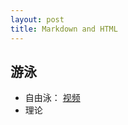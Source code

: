 ```yaml
---
layout: post
title: Markdown and HTML
---
```


## 游泳
- 自由泳： [视频](http://v.ifeng.com/vblog/others/201202/3cdf678b-4e2b-7610-2776-baf8682932e7.shtml)
- 理论
